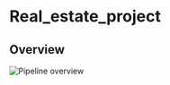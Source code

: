 # Real_estate_project
 
## Overview


![Pipeline overview](https://github.com/CRich8/Real_estate_tracker/blob/main/images/Real%20Estate%20Project%20Overview.png)
